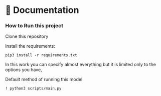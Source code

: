 



📖 Documentation 
================

### How to Run this project

Clone this repository 


Install the requirements:
```
pip3 install -r requirements.txt 
```

In this work you can specify almost everything but it is limited only to the options you have, 


Default method of running this model
```
! python3 scripts/main.py 
```
